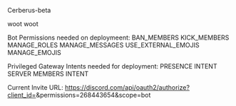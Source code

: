 Cerberus-beta

woot woot

Bot Permissions needed on deploymeent:
BAN_MEMBERS
KICK_MEMBERS
MANAGE_ROLES
MANAGE_MESSAGES
USE_EXTERNAL_EMOJIS
MANAGE_EMOJIS


Privileged Gateway Intents needed for deployment:
PRESENCE INTENT
SERVER MEMBERS INTENT

Current Invite URL:
https://discord.com/api/oauth2/authorize?client_id=<CLIENT ID HERE>&permissions=268443654&scope=bot